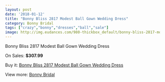 ```yaml
---
layout: post
date: '2018-01-12'
title: "Bonny Bliss 2817 Modest Ball Gown Wedding Dress"
category: Bonny Bridal
tags: ["crazy","bonny","dresses","ball","sale"]
image: http://img.eudances.com/980-thickbox_default/bonny-bliss-2817-modest-ball-gown-wedding-dress.jpg
---
```

Bonny Bliss 2817 Modest Ball Gown Wedding Dress

On Sales: **$307.99**
<a href="https://www.eudances.com/en/bonny-bridal/349-bonny-bliss-2817-modest-ball-gown-wedding-dress.html"><amp-img layout="responsive" width="600" height="600" src="//img.eudances.com/980-thickbox_default/bonny-bliss-2817-modest-ball-gown-wedding-dress.jpg" alt="Bonny Bliss 2817 Modest Ball Gown Wedding Dress 0" /></a>
<a href="https://www.eudances.com/en/bonny-bridal/349-bonny-bliss-2817-modest-ball-gown-wedding-dress.html"><amp-img layout="responsive" width="600" height="600" src="//img.eudances.com/981-thickbox_default/bonny-bliss-2817-modest-ball-gown-wedding-dress.jpg" alt="Bonny Bliss 2817 Modest Ball Gown Wedding Dress 1" /></a>

Buy it: [Bonny Bliss 2817 Modest Ball Gown Wedding Dress](https://www.eudances.com/en/bonny-bridal/349-bonny-bliss-2817-modest-ball-gown-wedding-dress.html "Bonny Bliss 2817 Modest Ball Gown Wedding Dress")

View more: [Bonny Bridal](https://www.eudances.com/en/3-bonny-bridal "Bonny Bridal")